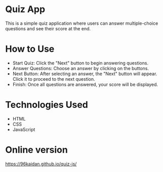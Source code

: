 # Quiz App
This is a simple quiz application where users can answer multiple-choice questions and see their score at the end.

# How to Use
- Start Quiz: Click the "Next" button to begin answering questions.
- Answer Questions: Choose an answer by clicking on the buttons.
- Next Button: After selecting an answer, the "Next" button will appear. Click it to proceed to the next question.
- Finish: Once all questions are answered, your score will be displayed.
# Technologies Used
- HTML
- CSS
- JavaScript

# Online version
https://96kaidan.github.io/quiz-js/
